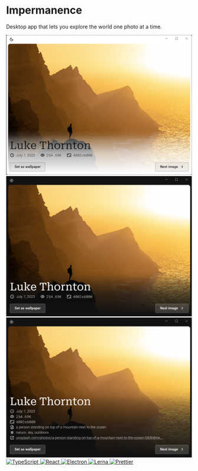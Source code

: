 # Impermanence

<p>Desktop app that lets you explore the world one photo at a time.</p>
<img src="./docs/Screenshot_1.png" alt="Screenshot 1" />
<img src="./docs/Screenshot_2.png" alt="Screenshot 2" />
<img src="./docs/Screenshot_2b.png" alt="Screenshot 2b" />

<br />

<!-- TypeScript -->
<a target="_blank" rel="noopener noreferrer" href="https://typescriptlang.org/">
  <img src="https://img.shields.io/badge/TypeScript-007ACC?style=flat-square&logo=typescript&logoColor=white"
    alt="TypeScript" />
</a>
<!-- React -->
<a target="_blank" rel="noopener noreferrer" href="https://reactjs.org/">
  <img src="https://img.shields.io/badge/React-20232A.svg?style=flat-square&logo=react&logoColor=61DAFB"
    alt="React" />
</a>
<!-- Electron -->
<a target="_blank" rel="noopener noreferrer" href="https://electronjs.org/">
  <img src="https://img.shields.io/badge/Electron-2B2E3A?style=flat-square&logo=electron&logoColor=9FEAF9"
    alt="Electron" />
</a>
<!-- Lerna -->
<a target="_blank" rel="noopener noreferrer" href="https://lerna.js.org/">
  <img src="https://img.shields.io/badge/Lerna-blueviolet?style=flat-square&logo=lerna&logoColor=white"
    alt="Lerna" />
</a>
<!-- Prettier -->
<a target="_blank" rel="noopener noreferrer" href="https://prettier.io/">
  <img src="https://img.shields.io/badge/Prettier-1A2C34?style=flat-square&logo=prettier&logoColor=F7BA3E"
    alt="Prettier" />
</a>
